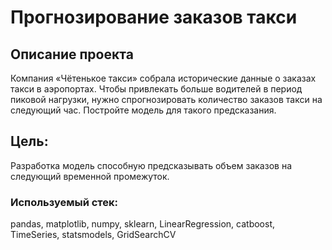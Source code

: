 # Прогнозирование заказов такси

## Описание проекта

Компания «Чётенькое такси» собрала исторические данные о заказах такси в аэропортах. Чтобы привлекать больше водителей в период пиковой нагрузки, нужно спрогнозировать количество заказов такси на следующий час. Постройте модель для такого предсказания.

## Цель:
Разработка модель способную предсказывать объем заказов на следующий временной промежуток.

### Используемый стек:
pandas, matplotlib, numpy, sklearn, LinearRegression, catboost, TimeSeries, statsmodels, GridSearchCV

